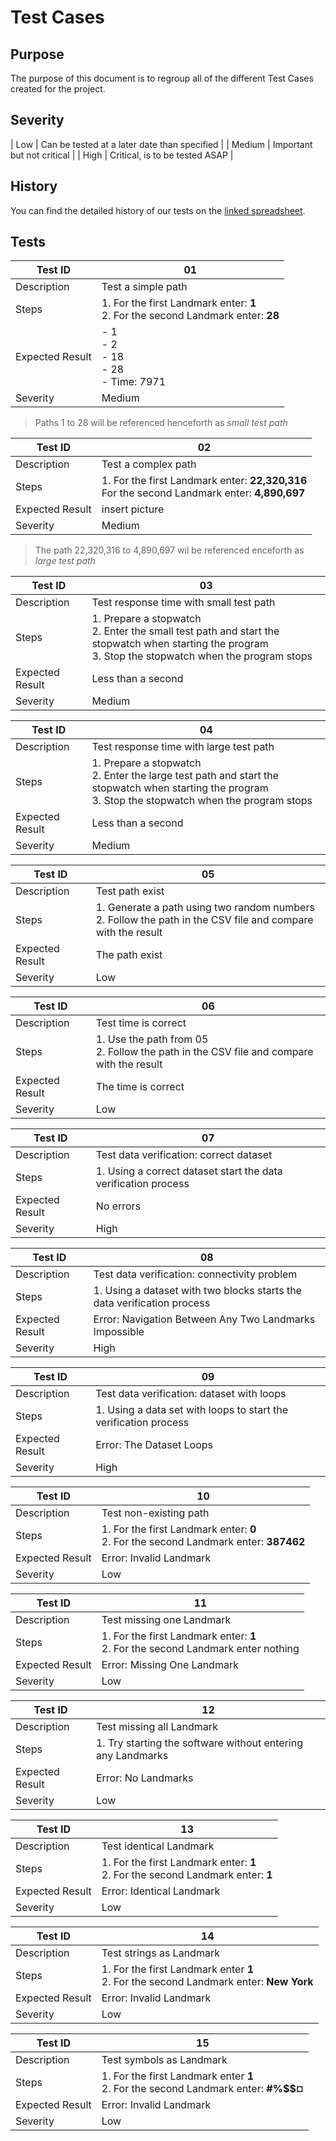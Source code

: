 # Test Cases

## Purpose

The purpose of this document is to regroup all of the different Test Cases created for the project.

## Severity

| Low | Can be tested at a later date than specified |
| Medium | Important but not critical |
| High | Critical, is to be tested ASAP |

## History

You can find the detailed history of our tests on the [linked spreadsheet](https://docs.google.com/spreadsheets/d/1JB1lV4f822tu6zhfQbtrtQGsYIInJZw8AnJMDjYGYeo/edit?gid=0#gid=0).

## Tests

<!--

Test Template

| Test ID |  |
| --- | --- |
| Description |  |
| Steps |  |
| Expected Result |  |
| Severity |  |

 -->

| Test ID | 01 |
| --- | --- |
| Description | Test a simple path |
| Steps | 1. For the first Landmark enter: **1** <br> 2. For the second Landmark enter: **28** |
| Expected Result | - 1 <br> - 2 <br> - 18 <br> - 28 <br> - Time: 7971 |
| Severity | Medium |

> Paths 1 to 28 will be referenced henceforth as *small test path*

| Test ID | 02 |
| --- | --- |
| Description | Test a complex path |
| Steps | 1. For the first Landmark enter: **22,320,316** <br> For the second Landmark enter: **4,890,697** |
| Expected Result | insert picture |
| Severity | Medium |

> The path 22,320,316 to 4,890,697 wil be referenced enceforth as *large test path*

| Test ID | 03 |
| --- | --- |
| Description | Test response time with small test path |
| Steps | 1. Prepare a stopwatch <br> 2. Enter the small test path and start the stopwatch when starting the program <br> 3. Stop the stopwatch when the program stops |
| Expected Result | Less than a second |
| Severity | Medium |

| Test ID | 04 |
| --- | --- |
| Description | Test response time with large test path |
| Steps |1. Prepare a stopwatch <br> 2. Enter the large test path and start the stopwatch when starting the program <br> 3. Stop the stopwatch when the program stops  |
| Expected Result | Less than a second |
| Severity | Medium |

| Test ID | 05 |
| --- | --- |
| Description | Test path exist |
| Steps | 1. Generate a path using two random numbers <br> 2. Follow the path in the CSV file and compare with the result |
| Expected Result | The path exist |
| Severity | Low |

| Test ID | 06 |
| --- | --- |
| Description | Test time is correct |
| Steps | 1. Use the path from 05 <br> 2. Follow the path in the CSV file and compare with the result |
| Expected Result | The time is correct |
| Severity | Low |

| Test ID | 07 |
| --- | --- |
| Description | Test data verification: correct dataset |
| Steps | 1. Using a correct dataset start the data verification process |
| Expected Result | No errors |
| Severity | High |

| Test ID | 08 |
| --- | --- |
| Description | Test data verification: connectivity problem |
| Steps | 1. Using a dataset with two blocks starts the data verification process |
| Expected Result | Error: Navigation Between Any Two Landmarks Impossible |
| Severity | High |

| Test ID | 09 |
| --- | --- |
| Description | Test data verification: dataset with loops |
| Steps | 1. Using a data set with loops to start the verification process |
| Expected Result | Error: The Dataset Loops |
| Severity | High |

| Test ID | 10 |
| --- | --- |
| Description | Test non-existing path |
| Steps | 1. For the first Landmark enter: **0** <br> 2. For the second Landmark enter: **387462**|
| Expected Result | Error: Invalid Landmark |
| Severity | Low |

| Test ID | 11 |
| --- | --- |
| Description | Test missing one Landmark |
| Steps | 1. For the first Landmark enter: **1** <br> 2. For the second Landmark enter nothing |
| Expected Result | Error: Missing One Landmark |
| Severity | Low |

| Test ID | 12 |
| --- | --- |
| Description | Test missing all Landmark |
| Steps | 1. Try starting the software without entering any Landmarks |
| Expected Result | Error: No Landmarks |
| Severity | Low |

| Test ID | 13 |
| --- | --- |
| Description | Test identical Landmark |
| Steps | 1. For the first Landmark enter: **1** <br> 2. For the second Landmark enter: **1** |
| Expected Result | Error: Identical Landmark |
| Severity | Low |

| Test ID | 14 |
| --- | --- |
| Description | Test strings as Landmark |
| Steps | 1. For the first Landmark enter **1** <br> 2. For the second Landmark enter: **New York** |
| Expected Result | Error: Invalid Landmark |
| Severity | Low |

| Test ID | 15 |
| --- | --- |
| Description | Test symbols as Landmark |
| Steps | 1. For the first Landmark enter **1** <br> 2. For the second Landmark enter: **#%$$¤** |
| Expected Result | Error: Invalid Landmark |
| Severity | Low |
